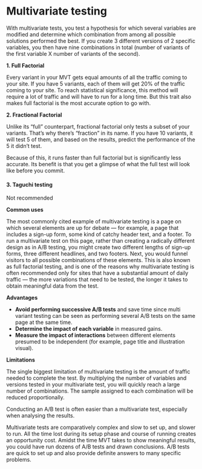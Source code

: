 # Multivariate testing

With multivariate tests, you test a hypothesis for which several variables are modified and determine which combination from among all possible solutions performed the best. If you create 3 different versions of 2 specific variables, you then have nine combinations in total (number of variants of the first variable X number of variants of the second).

**1. Full Factorial**

Every variant in your MVT gets equal amounts of all the traffic coming to your site. If you have 5 variants, each of them will get 20% of the traffic coming to your site. To reach statistical significance, this method will require a lot of traffic and will have to run for a long time. But this trait also makes full factorial is the most accurate option to go with.

**2. Fractional Factorial**

Unlike its “full” counterpart, fractional factorial only tests a subset of your variants. That’s why there’s “fraction” in its name. If you have 10 variants, it will test 5 of them, and based on the results, predict the performance of the 5 it didn’t test.

Because of this, it runs faster than full factorial but is significantly less accurate. Its benefit is that you get a glimpse of what the full test will look like before you commit.

#### **3. Taguchi testing** <a href="#taguchi-testing" id="taguchi-testing"></a>

Not recommended

**Common uses**

The most commonly cited example of multivariate testing is a page on which several elements are up for debate — for example, a page that includes a sign-up form, some kind of catchy header text, and a footer. To run a multivariate test on this page, rather than creating a radically different design as in A/B testing, you might create two different lengths of sign-up forms, three different headlines, and two footers. Next, you would funnel visitors to all possible combinations of these elements. This is also known as full factorial testing, and is one of the reasons why multivariate testing is often recommended only for sites that have a substantial amount of daily traffic — the more variations that need to be tested, the longer it takes to obtain meaningful data from the test.

**Advantages**

* **Avoid performing successive A/B tests** and save time since multi variant testing can be seen as performing several A/B tests on the same page at the same time.
* **Determine the impact of each variable** in measured gains.
* **Measure the impact of interactions** between different elements presumed to be independent (for example, page title and illustration visual).

**Limitations**

The single biggest limitation of multivariate testing is the amount of traffic needed to complete the test. By multiplying the number of variables and versions tested in your multivariate test, you will quickly reach a large number of combinations. The sample assigned to each combination will be reduced proportionally.

Conducting an A/B test is often easier than a multivariate test, especially when analysing the results.&#x20;

Multivariate tests are comparatively complex and slow to set up, and slower to run. All the time lost during its setup phase and course of running creates an opportunity cost. Amidst the time MVT takes to show meaningful results, you could have run dozens of A/B tests and drawn conclusions. A/B tests are quick to set up and also provide definite answers to many specific problems. &#x20;

